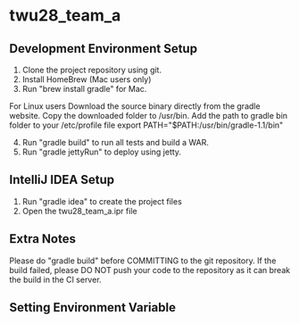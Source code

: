 twu28_team_a
============

Development Environment Setup
-----------------------------

1. Clone the project repository using git.
2. Install HomeBrew (Mac users only)
3. Run "brew install gradle" for Mac. 

For Linux users
Download the source binary directly from the gradle website.
Copy the downloaded folder to /usr/bin. Add the path to gradle bin folder to your /etc/profile file
export PATH="$PATH:/usr/bin/gradle-1.1/bin"

4. Run "gradle build" to run all tests and build a WAR.
5. Run "gradle jettyRun" to deploy using jetty.

IntelliJ IDEA Setup
-------------------
1. Run "gradle idea" to create the project files
2. Open the twu28_team_a.ipr file

Extra Notes
-----------------
Please do "gradle build" before COMMITTING to the git repository. If the build failed, please DO NOT push your code
to the repository as it can break the build in the CI server.


Setting Environment Variable
-----------------------------
